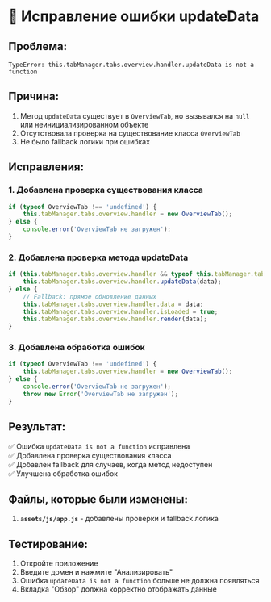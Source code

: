 # 🔧 Исправление ошибки updateData

## Проблема:
```
TypeError: this.tabManager.tabs.overview.handler.updateData is not a function
```

## Причина:
1. Метод `updateData` существует в `OverviewTab`, но вызывался на `null` или неинициализированном объекте
2. Отсутствовала проверка на существование класса `OverviewTab`
3. Не было fallback логики при ошибках

## Исправления:

### 1. **Добавлена проверка существования класса**
```javascript
if (typeof OverviewTab !== 'undefined') {
    this.tabManager.tabs.overview.handler = new OverviewTab();
} else {
    console.error('OverviewTab не загружен');
}
```

### 2. **Добавлена проверка метода updateData**
```javascript
if (this.tabManager.tabs.overview.handler && typeof this.tabManager.tabs.overview.handler.updateData === 'function') {
    this.tabManager.tabs.overview.handler.updateData(data);
} else {
    // Fallback: прямое обновление данных
    this.tabManager.tabs.overview.handler.data = data;
    this.tabManager.tabs.overview.handler.isLoaded = true;
    this.tabManager.tabs.overview.handler.render(data);
}
```

### 3. **Добавлена обработка ошибок**
```javascript
if (typeof OverviewTab !== 'undefined') {
    this.tabManager.tabs.overview.handler = new OverviewTab();
} else {
    console.error('OverviewTab не загружен');
    throw new Error('OverviewTab не загружен');
}
```

## Результат:

✅ Ошибка `updateData is not a function` исправлена  
✅ Добавлена проверка существования класса  
✅ Добавлен fallback для случаев, когда метод недоступен  
✅ Улучшена обработка ошибок  

## Файлы, которые были изменены:

1. **`assets/js/app.js`** - добавлены проверки и fallback логика

## Тестирование:

1. Откройте приложение
2. Введите домен и нажмите "Анализировать"
3. Ошибка `updateData is not a function` больше не должна появляться
4. Вкладка "Обзор" должна корректно отображать данные
